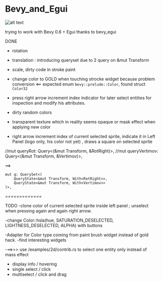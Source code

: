 # Bevy_and_Egui


![alt text](https://github.com/pyweeker/Bevy_and_Egui/blob/main/Bevy_and_Egui_capture.jpeg)



trying to work with Bevy 0.6 + Egui thanks to bevy_egui

DONE
+ rotation
+ translation : introducing queryset due to 2 query on &mut Transform

+ scale, dirty code in stroke paint
+ change color to GOLD when touching strocke widget because problem conversion <== expected enum `bevy::prelude::Color`, found struct `Color32`
+ press right arrow increment index indicator for later select entities for inspection and modify his attributes. 
+ dirty random colors
+ transparent texture which in reality seems opaque or mask effect when applying new color
+ right arrow increment index of current selected sprite, indicate it in Left Panel (logo only, his color not yet) , draws a square on selected sprite

//mut queryRot: Query<(&mut Transform, &RotRight)>,
//mut queryVertimov: Query<(&mut Transform, &Vertimov)>,

==>

    mut q: QuerySet<(
        QueryState<&mut Transform, With<RotRight>>,  
        QueryState<&mut Transform, With<Vertimov>>
    )>,

=============

TODO
-clone color of current selected sprite inside left panel ; unselect when pressing again and again right arrow.

-change Color::hsla(hue, SATURATION_DESELECTED, LIGHTNESS_DESELECTED, ALPHA) with buttons

-Adapter for Color type coming from paint brush widget instead of gold hack.
-find interesting widgets

-==>>> use /examples/2d/contrib.rs to select one entity only instead of mass effect

- display info / hovering
- single select / click
- multiselect / click and drag
